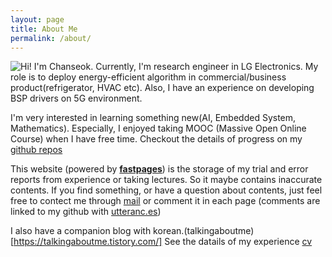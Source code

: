 ```yaml
---
layout: page
title: About Me
permalink: /about/
---
```


<p><img style="float: left;margin:5px 20px 5px 1px width:500px height:500px" src="{{site.baseurl}}/images/1489532533713.jpg"></p>

Hi! I'm Chanseok. 
Currently, I'm research engineer in LG Electronics. 
My role is to deploy energy-efficient algorithm in commercial/business product(refrigerator, HVAC etc). Also, I have an experience on developing BSP drivers on 5G environment.

I'm very interested in learning something new(AI, Embedded System, Mathematics). Especially, I enjoyed taking MOOC (Massive Open Online Course) when I have free time. Checkout the details of progress on my [github repos](https://github.com/goodboychan)

This website (powered by **[fastpages](https://github.com/fastai/fastpages)**) is the storage of my trial and error reports from experience or taking lectures. So it maybe contains inaccurate contents. If you find something, or have a question about contents, just feel free to contect me through [mail](mailto:kcsgoodboy@gmail.com) or comment it in each page (comments are linked to my github with [utteranc.es](https://utteranc.es/))


I also have a companion blog with korean.(talkingaboutme)[https://talkingaboutme.tistory.com/] 
See the datails of my experience [cv]({{site.baseurl}}/assets/attach/resume_chanseok_20200804.pdf)